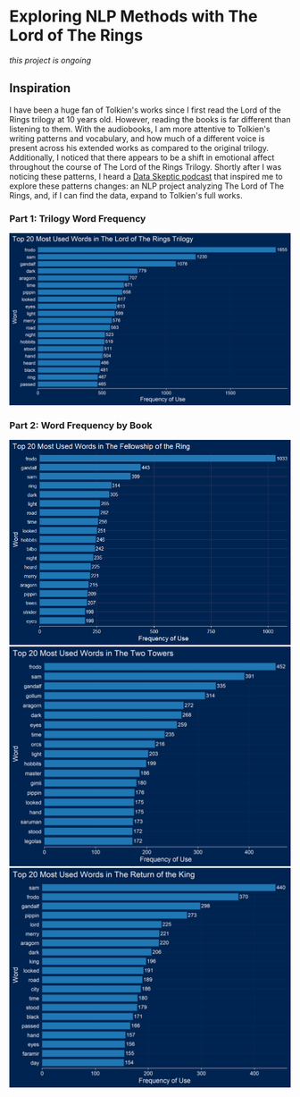 # Exploring NLP Methods with The Lord of The Rings
*this project is ongoing*
## Inspiration
I have been a huge fan of Tolkien's works since I first read the Lord of the Rings trilogy at 10 years old. However, reading the books is far different than listening to them. With the audiobooks, I am more attentive to Tolkien's writing patterns and vocabulary, and how much of a different voice is present across his extended works as compared to the original trilogy. Additionally, I noticed that there appears to be a shift in emotional affect throughout the course of The Lord of the Rings Trilogy. Shortly after I was noticing these patterns, I heard a [Data Skeptic podcast](https://dataskeptic.com/blog/episodes/2019/text-mining-in-r) that inspired me to explore these patterns changes: an NLP project analyzing The Lord of The Rings, and, if I can find the data, expand to Tolkien's full works. 
### Part 1:  Trilogy Word Frequency

![A graph of the most used words in The Lords of The Rings Trilogy](Graphs/Top20LOTRWords.png)
<!-- <img src="https://github.com/jtoepp/NLP-Project/blob/master/Graphs/Top20LOTRWords.png" alt="A graph of the most used words in The Lords of The Rings Trilogy" width="500"/> -->

### Part 2:  Word Frequency by Book
![A graph of the most used words in each book of The Fellowship of the Ring](Graphs/Top20FellowshipWords_updated.png)
![A graph of the most used words in each book of The Two Towers](Graphs/Top20TowersWords.png)
![A graph of the most used words in each book of The Return of the King](Graphs/Top20KingWords.png)

<!-- <img src="https://github.com/jtoepp/NLP-Project/blob/master/Graphs/Top20FellowshipWords_updated.png" alt="A graph of the most used words in each book of The Fellowship of the Ring" width="500"/>
<img src="https://github.com/jtoepp/NLP-Project/blob/master/Graphs/Top20TowersWords.png" alt="A graph of the most used words in each book of The Two Towers" width="500"/>
<img src="https://github.com/jtoepp/NLP-Project/blob/master/Graphs/Top20KingWords.png" alt="A graph of the most used words in each book of The Return of the King" width="500"/> -->

 
 
